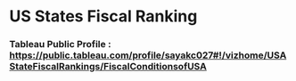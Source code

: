 # US States Fiscal Ranking

### Tableau Public Profile : https://public.tableau.com/profile/sayakc027#!/vizhome/USAStateFiscalRankings/FiscalConditionsofUSA


